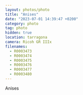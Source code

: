 ```yaml
---
layout: photos/photo
title: "Anises"
date: "2023-07-01 14:39:47 +0200"
category: photo
tag: photo
hidden: true
location: tarragona
camera: Ricoh GR IIIx
filenames:
  - R0003473
  - R0003474
  - R0003475
  - R0003476
  - R0003477
  - R0003480
---
```


Anises
